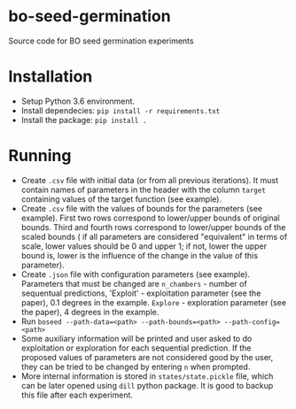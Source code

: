 # bo-seed-germination
Source code for BO seed germination experiments

# Installation

* Setup Python 3.6 environment.
* Install dependecies: `pip install -r requirements.txt`
* Install the package: `pip install .`

# Running

* Create `.csv` file with initial data (or from all previous iterations).
It must contain names of parameters in the header with the column `target`
containing values of the target function (see example).
* Create `.csv` file with the values of bounds for the parameters (see example).
First two rows correspond to lower/upper bounds of original bounds.
Third and fourth rows correspond to lower/upper bounds of the scaled bounds (
if all parameters are considered "equivalent" in terms of scale, lower values
should be 0 and upper 1; if not, lower the upper bound is, lower is the influence
of the change in the value of this parameter).
* Create `.json` file with configuration parameters (see example).
Parameters that must be changed are `n_chambers` - number of sequentual predictions,
'Exploit' - exploitation parameter (see the paper), 0.1 degrees in the example.
`Explore` - exploration parameter (see the paper), 4 degrees in the example.
* Run `boseed --path-data=<path> --path-bounds=<path> --path-config=<path>`
* Some auxiliary information will be printed and user asked to do exploitation
or exploration for each sequential prediction.
If the proposed values of parameters are not considered good by the user,
they can be tried to be changed by entering `n` when prompted.
* More internal information is stored in `states/state.pickle` file, which
can be later opened using `dill` python package.
It is good to backup this file after each experiment.
